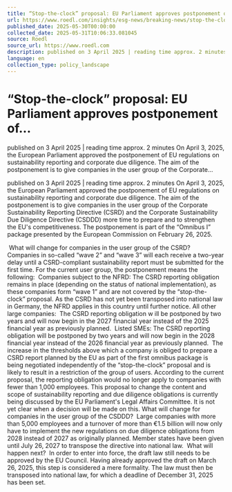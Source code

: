 ```yaml
---
title: “Stop-the-clock” proposal: EU Parliament approves postponement of...
url: https://www.roedl.com/insights/esg-news/breaking-news/stop-the-clock-proposal-eu-parlament-postponement-sustainability-reporting-due-diligence-rules-omnibus
published_date: 2025-05-30T00:00:00
collected_date: 2025-05-31T10:06:33.081045
source: Roedl
source_url: https://www.roedl.com
description: ​​​​​​​​published on 3 April 2025 | reading time approx. 2 minutes On April 3, 2025, the European Parliament approved the postponement of EU regulations on sustainability reporting and corporate due diligence. The aim of the postponement is to give companies in the user group of the Corporate...
language: en
collection_type: policy_landscape
---
```


# “Stop-the-clock” proposal: EU Parliament approves postponement of...

​​​​​​​​published on 3 April 2025 | reading time approx. 2 minutes On April 3, 2025, the European Parliament approved the postponement of EU regulations on sustainability reporting and corporate due diligence. The aim of the postponement is to give companies in the user group of the Corporate...

​​​​​​​​published on 3 April 2025 | reading time approx. 2 minutes On April 3, 2025, the European Parliament approved the postponement of EU regulations on sustainability reporting and corporate due diligence. The aim of the postponement is to give companies in the user group of the Corporate Sustainability Reporting Directive (CSRD) and the Corporate Sustainability Due Diligence Directive (CSDDD) more time to prepare and to strengthen the EU's competitiveness. The postponement is part of the
 “Omnibus I” package presented by the European Commission on February 26, 2025.  
 
 ​
 What will change for companies in the user group of the CSRD?  Companies in so-called “wave 2” and “wave 3” will each receive a two-year delay until a CSRD-compliant sustainability report must be submitted for the first time. For the current user group, the postponement means the following:  
 Companies subject to the NFRD: The CSRD reporting obligation remains in place (depending on the status of national implementation), as these companies form “wave 1” and are not covered by the “stop-the-clock” proposal. As the CSRD has not yet been transposed into national law in Germany, the NFRD applies in this country until further notice. 
 All other large companies:  The CSRD reporting obligation w ill be postponed by two years and will now begin in the 2027 financial year instead of the 2025 financial year as previously planned.  
 Listed SMEs: The CSRD reporting obligation will be postponed by two years and will now begin in the 2028 financial year instead of the 2026 financial year as previously planned.  The increase in the thresholds above which a company is obliged to prepare a CSRD report planned by the EU as part of the first omnibus package is being negotiated independently of the “stop-the-clock” proposal and is likely to result in a restriction of the group of users. According to the current proposal, the reporting obligation would no longer apply to companies with fewer than 1,000 employees. This proposal to change the content and scope of sustainability reporting and due diligence obligations is currently being discussed by the EU Parliament's Legal Affairs Committee. It is not yet clear when a decision will be made on this. What will change for companies in the user group of the CSDDD?  Large companies with more than 5,000 employees and a turnover of more than €1.5 billion will now only have to implement the new regulations on due diligence obligations from 2028 instead of 2027 as originally planned. Member states have been given until July 26, 2027 to transpose the directive into national law. ​ 
 What will happen next?  In order to enter into force, the draft law still needs to be approved by the EU Council. Having already approved the draft on March 26, 2025, this step is considered a mere formality. The law must then be transposed into national law, for which a deadline of December 31, 2025 has been set. ​​